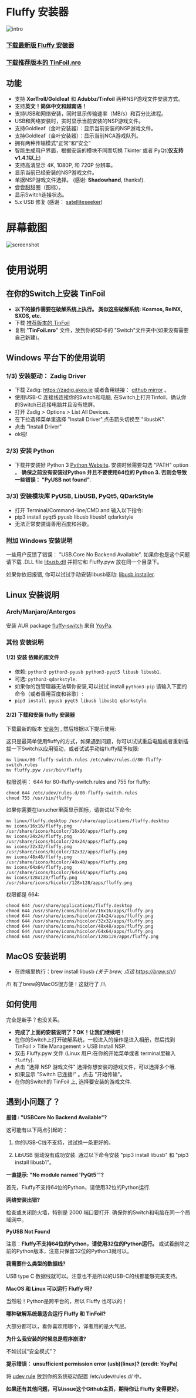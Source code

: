 # Fluffy 安装器
![intro](https://github.com/fourminute/Fluffy/blob/master/misc/fluffy-intro.png?raw=true)

### <b><a href="https://github.com/fourminute/Fluffy/releases/latest">下载最新版 Fluffy 安装器</a></b>
### <b><a href="https://github.com/fourminute/Fluffy/blob/master/Tinfoil.nro">下载推荐版本的 TinFoil.nro</a></b>

## 功能
* 支持 <b>XorTroll/Goldleaf</b> 和 <b>Adubbz/Tinfoil</b> 两种NSP游戏文件安装方式。
* 支持<b>英文！简体中文和越南语！</b>
* 支持USB和网络安装，同时显示传输速率（MB/s）和百分比进程。
* USB和网络安装时，实时显示当前安装的NSP游戏文件。
* 支持Goldleaf（金叶安装器）：显示当前安装的NSP游戏文件。
* 支持Goldleaf（金叶安装器）：显示当前NCA游戏队列。
* 拥有两种传输模式“正常”和“安全”
* 智能生成用户界面，根据安装的模块不同而切换 Tkinter 或者 PyQt(<b>仅支持v1.4.1以上</b>)
* 支持高清显示 4K, 1080P, 和 720P 分辨率。
* 显示当前已经安装的NSP游戏文件。
* 单据NSP游戏文件选择。 (感谢: <b>Shadowhand</b>, thanks!).
* 尝尝甜甜圈（图标）。
* 显示Switch连接状态。
* 5.x USB 修复 (感谢： <a href="https://github.com/satelliteseeker">satelliteseeker</a>)

# 屏幕截图
![screenshot](https://github.com/fourminute/Fluffy/blob/master/misc/screenshotv250b.png?raw=true)


# 使用说明

## 在你的Switch上安装 TinFoil
* <b>以下的操作需要在破解系统上执行。 类似这些破解系统: Kosmos, ReINX, SXOS, etc.</b>
* 下载 <a href="https://github.com/fourminute/Fluffy/blob/master/Tinfoil.nro">推荐版本的 TinFoil</a>
* 复制 "<b>TinFoil.nro</b>" 文件，放到你的SD卡的 "Switch"文件夹中(如果没有需要自己新建)。

## Windows 平台下的使用说明

### 1/3) 安装驱动： Zadig Driver
* 下载 Zadig: https://zadig.akeo.ie 或者备用链接： [github mirror](https://github.com/fourminute/Fluffy/blob/master/windows/zadig-2.4.exe) 。
* 使用USB-C 连接线连接你的Switch和电脑, 在Switch上打开Tinfoil，确认你的Switch已连接电脑并且没有熄屏。
* 打开 Zadig > Options > List All Devices.
* 在下拉选择菜单里选择 "Install Driver",点击箭头切换至 "libusbK".
* 点击 "Install Driver"
* ok啦!

### 2/3) 安装 Python
* 下载并安装好 Python 3  [Python Website](https://www.python.org/downloads/). 安装时候需要勾选 "PATH" option 。
<b>确保之前没有安装过Python 并且不要使用64位的 Python 3. 否则会导致一些错误： "PyUSB not found".</b>

### 3/3) 安装模块库 PyUSB, LibUSB, PyQt5, QDarkStyle
* 打开 Terminal/Command-line/CMD and 输入以下指令:
* pip3 install pyqt5 pyusb libusb libusb1 qdarkstyle
* 无法正常安装请善用百度和谷歌。

### 附加 Windows 安装说明
一些用户反馈了错误： "USB.Core No Backend Available". 如果你也是这个问题请下载 .DLL file [libusb.dll](https://github.com/fourminute/Fluffy/blob/master/windows/libusb-1.0.dll) 并把它和 Fluffy.pyw 放在同一个目录下。

如果你依旧报错, 你可以试试手动安装libusb驱动: [libusb installer](https://github.com/fourminute/Fluffy/blob/master/windows/libusb-win32-devel-filter-1.2.6.0.exe).

## Linux 安装说明

### Arch/Manjaro/Antergos
安装 AUR package <a href="https://aur.archlinux.org/packages/fluffy-switch/">fluffy-switch</a> 来自 <a href="https://github.com/YoyPa">YoyPa</a>.

### 其他 安装说明

#### 1/2) 安装 依赖的库文件
* 依赖: ```python3 python3-pyusb python3-pyqt5 libusb libusb1```.
* 可选: ```python3-qdarkstyle```.
* 如果你的包管理器无法帮你安装,可以试试 install ```python3-pip``` 请输入下面的命令（或者善用百度和谷歌）:
* ```pip3 install pyusb pyqt5 libusb libusb1 qdarkstyle```.

#### 2/2) 下载和安装 fluffy 安装器
下载最新的版本 <a href="https://github.com/fourminute/Fluffy/releases/latest">安装包</a> , 然后根据以下提示使用:

这只是最简单使用fluffy的方式，如果遇到问题，你可以试试重启电脑或者重新插拔一下Switch以应用驱动，或者试试手动给fluffy赋予权限:
```
mv linux/80-fluffy-switch.rules /etc/udev/rules.d/80-fluffy-switch.rules
mv fluffy.pyw /usr/bin/fluffy
```
权限说明： 644 for 80-fluffy-switch.rules and 755 for fluffy:
```
chmod 644 /etc/udev/rules.d/80-fluffy-switch.rules
chmod 755 /usr/bin/fluffy
```

如果你需要在lanucher里面显示图标，请尝试以下命令:
```
mv linux/fluffy.desktop /usr/share/applications/fluffy.desktop
mv icons/16x16/fluffy.png /usr/share/icons/hicolor/16x16/apps/fluffy.png
mv icons/24x24/fluffy.png /usr/share/icons/hicolor/24x24/apps/fluffy.png
mv icons/32x32/fluffy.png /usr/share/icons/hicolor/32x32/apps/fluffy.png
mv icons/48x48/fluffy.png /usr/share/icons/hicolor/48x48/apps/fluffy.png
mv icons/64x64/fluffy.png /usr/share/icons/hicolor/64x64/apps/fluffy.png
mv icons/128x128/fluffy.png /usr/share/icons/hicolor/128x128/apps/fluffy.png
```
权限都是 664:
```
chmod 644 /usr/share/applications/fluffy.desktop
chmod 644 /usr/share/icons/hicolor/16x16/apps/fluffy.png
chmod 644 /usr/share/icons/hicolor/24x24/apps/fluffy.png
chmod 644 /usr/share/icons/hicolor/32x32/apps/fluffy.png
chmod 644 /usr/share/icons/hicolor/48x48/apps/fluffy.png
chmod 644 /usr/share/icons/hicolor/64x64/apps/fluffy.png
chmod 644 /usr/share/icons/hicolor/128x128/apps/fluffy.png
```

## MacOS 安装说明
* 在终端里执行：brew install libusb <i>(关于 brew, 点这 https://brew.sh/)</i>

/!\ 有了brew的MacOS很方便！这就行了 /!\

## 如何使用
完全是新手？也没关系。 
* <b>完成了上面的安装说明了？OK！让我们继续吧！</b>
* 在你的Switch上打开破解系统，一般进入的操作是进入相册，然后找到 TinFoil > Title Management > USB Install NSP.
* 双击 Fluffy.pyw 文件 (Linux 用户:在你的开始菜单或者 terminal里输入 ```fluffy```).
* 点击 "选择 NSP 游戏文件" 选择你想安装的游戏文件，可以选择多个哦.
* 如果显示 "Switch 已连接!" 。点击 "开始传输"。
* 在你的Switch的 TinFoil 上, 选择要安装的游戏文件.

## 遇到小问题了？
<b>报错 : "USBCore No Backend Available"?</b>

 这可能有以下两点引起的：

1) 你的USB-C线不支持，试试换一条更好的。

2) LibUSB 驱动没有成功安装. 通过以下命令安装 "pip3 install libusb" 和 "pip3 install libusb1"。

<b>一直提示: "No module named 'PyQt5'"?</b>

首先，Fluffy不支持64位的Python，请使用32位的Python运行.


<b>网络安装出错?</b>

检查或关闭防火墙，特别是 2000 端口要打开. 确保你的Switch和电脑在同一个局域网中。

<b>PyUSB Not Found</b>

注意：**Fluffy不支持64位的Python，请使用32位的Python运行。** 或试着删除之前的Python版本，注意只保留32位的Python3就可以。

<b>我需要什么类型的数据线?</b>

USB type C 数据线就可以。注意也不是所以的USB-C的线都能够完美支持。

<b>MacOS 和 Linux 可以运行 Fluffy 吗?</b>

当然啦！Python是跨平台的，所以 Fluffy 也可以的！

<b>哪种破解系统最适合运行 Fluffy 和 TinFoil?</b>

大部分都可以，看你喜欢用哪个，译者用的是大气层。

<b>为什么我安装的时候总是程序崩溃?</b>

不如试试“安全模式”？

<b>提示错误： unsufficient permission error (usb)(linux)? (credit: YoyPa)</b>

将 <a href=https://github.com/fourminute/Fluffy/blob/master/linux/80-fluffy-switch.rules>udev rule</a> 放到你的系统驱动配置 /etc/udev/rules.d/ 中。

<b>如果还有其他问题，可以issue这个Github主页，期待你让 Fluffy 变得更好。</b>

